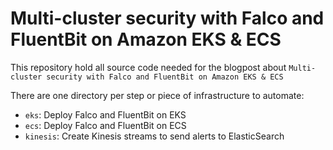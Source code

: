 # Multi-cluster security with Falco and FluentBit on Amazon EKS & ECS

This repository hold all source code needed for the blogpost about `Multi-cluster
security with Falco and FluentBit on Amazon EKS & ECS`

There are one directory per step or piece of infrastructure to automate:

* `eks`: Deploy Falco and FluentBit on EKS
* `ecs`: Deploy Falco and FluentBit on ECS
* `kinesis`: Create Kinesis streams to send alerts to ElasticSearch
